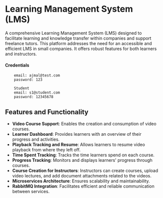 # Learning Management System (LMS)

A comprehensive Learning Management System (LMS) designed to facilitate learning and knowledge transfer within companies and support freelance tutors. This platform addresses the need for an accessible and efficient LMS in small companies. It offers robust features for both learners and instructors.

#### Credentials
``` Instructor
    email: ajmal@test.com
    password: 123

    Student
    email: s1@student.com
    password: 12345678
 ```
## Features and Functionality
- **Video Course Support**: Enables the creation and consumption of video courses.
- **Learner Dashboard**: Provides learners with an overview of their progress and activities.
- **Playback Tracking and Resume**: Allows learners to resume video playback from where they left off.
- **Time Spent Tracking**: Tracks the time learners spend on each course.
- **Progress Tracking**: Monitors and displays learners' progress through courses.
- **Course Creation for Instructors**: Instructors can create courses, upload video lectures, and add document attachments related to the videos.
- **Microservices Architecture**: Ensures scalability and maintainability.
- **RabbitMQ Integration**: Facilitates efficient and reliable communication between services.
